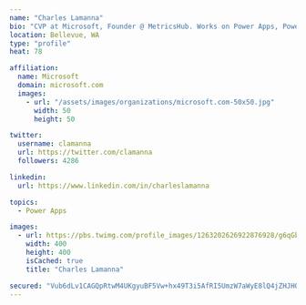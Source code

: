 ```yaml
---
name: "Charles Lamanna"
bio: "CVP at Microsoft, Founder @ MetricsHub. Works on Power Apps, Power Automate, Power Virtual Agent, Common Data Service and Dynamics 365."
location: Bellevue, WA
type: "profile"
heat: 78

affiliation:
  name: Microsoft
  domain: microsoft.com
  images:
    - url: "/assets/images/organizations/microsoft.com-50x50.jpg"
      width: 50
      height: 50

twitter:
  username: clamanna
  url: https://twitter.com/clamanna
  followers: 4286

linkedin:
  url: https://www.linkedin.com/in/charleslamanna

topics:
  - Power Apps

images:
  - url: https://pbs.twimg.com/profile_images/1263202626922876928/g6qGbHZ-_400x400.jpg
    width: 400
    height: 400
    isCached: true
    title: "Charles Lamanna"

secured: "Vub6dLv1CAGQpRtwM4UKgyuBF5Vw+hx49T3i5AfRI5UmzW7aWyE8lQ4jZHJHOyhFU2jicyOZVsRg9Ld4ZDChN7YkyQqN72K/mzJg2DuRyPSb/K0FeNr8T44//V1im+jOxhC//BuB/1D0lOE1T1yRJCp9WGl7xfcu/1aCwEPoEywt/7ddBL7d71TeW2uvNh8iYuVc4j82CHoLzi07rMxtqy9tOCMoZUSn4wN92VibmNE+rdFHZQBPueaZJoPEVA+9lnLNeWCzlfgtbhJ9brDqmTNO+x9q2EgUKzCTwJ2goCsp3W+AziAdtPompDURIZUlrTfJS0WCR8HiDa69PugW/pZ97LNDL7Xeox/Ee040qM/LiXJWgT1wqsfWFNMzQNXyya8CcNTJE0HO69EJyKI41DNjKoT9LXSiCqZmpwC4GGU=;6o+R9o8T4JIp2lRLt1ljrg=="
---
```


